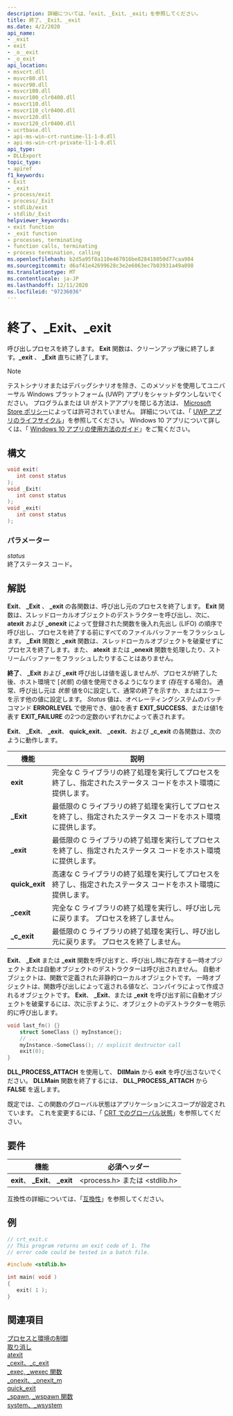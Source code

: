 ```yaml
---
description: 詳細については、「exit、_Exit、_exit」を参照してください。
title: 終了、_Exit、_exit
ms.date: 4/2/2020
api_name:
- _exit
- exit
- _o__exit
- _o_exit
api_location:
- msvcrt.dll
- msvcr80.dll
- msvcr90.dll
- msvcr100.dll
- msvcr100_clr0400.dll
- msvcr110.dll
- msvcr110_clr0400.dll
- msvcr120.dll
- msvcr120_clr0400.dll
- ucrtbase.dll
- api-ms-win-crt-runtime-l1-1-0.dll
- api-ms-win-crt-private-l1-1-0.dll
api_type:
- DLLExport
topic_type:
- apiref
f1_keywords:
- Exit
- _exit
- process/exit
- process/_Exit
- stdlib/exit
- stdlib/_Exit
helpviewer_keywords:
- exit function
- _exit function
- processes, terminating
- function calls, terminating
- process termination, calling
ms.openlocfilehash: b2d5a95f8a110e467016be828418050d77caa984
ms.sourcegitcommit: d6af41e42699628c3e2e6063ec7b03931a49a098
ms.translationtype: MT
ms.contentlocale: ja-JP
ms.lasthandoff: 12/11/2020
ms.locfileid: "97236036"
---
```

# <a name="exit-_exit-_exit"></a>終了、_Exit、_exit

呼び出しプロセスを終了します。 **Exit** 関数は、クリーンアップ後に終了します。**_exit** 、 **_Exit** 直ちに終了します。

> [!NOTE]
> テストシナリオまたはデバッグシナリオを除き、このメソッドを使用してユニバーサル Windows プラットフォーム (UWP) アプリをシャットダウンしないでください。 プログラムまたは UI がストアアプリを閉じる方法は、 [Microsoft Store ポリシー](/legal/windows/agreements/store-policies)によっては許可されていません。 詳細については、「 [UWP アプリのライフサイクル](/windows/uwp/launch-resume/app-lifecycle)」を参照してください。 Windows 10 アプリについて詳しくは、「 [Windows 10 アプリの使用方法のガイド](https://developer.microsoft.com/windows/apps)」をご覧ください。

## <a name="syntax"></a>構文

```C
void exit(
   int const status
);
void _Exit(
   int const status
);
void _exit(
   int const status
);
```

### <a name="parameters"></a>パラメーター

*status*<br/>
終了ステータス コード。

## <a name="remarks"></a>解説

**Exit**、 **_Exit** 、 **_exit** の各関数は、呼び出し元のプロセスを終了します。 **Exit** 関数は、スレッドローカルオブジェクトのデストラクターを呼び出し、次に、 **atexit** および **_onexit** によって登録された関数を後入れ先出し (LIFO) の順序で呼び出し、プロセスを終了する前にすべてのファイルバッファーをフラッシュします。 **_Exit** 関数と **_exit** 関数は、スレッドローカルオブジェクトを破棄せずにプロセスを終了します。また、 **atexit** または **_onexit** 関数を処理したり、ストリームバッファーをフラッシュしたりすることはありません。

**終了**、 **_Exit** および **_exit** 呼び出しは値を返しませんが、プロセスが終了した後、ホスト環境で [*状態*] の値を使用できるようになります (存在する場合)。 通常、呼び出し元は *状態* 値を0に設定して、通常の終了を示すか、またはエラーを示す他の値に設定します。 *Status* 値は、オペレーティングシステムのバッチコマンド **ERRORLEVEL** で使用でき、値0を表す **EXIT_SUCCESS**、または値1を表す **EXIT_FAILURE** の2つの定数のいずれかによって表されます。

**Exit**、 **_Exit**、 **_exit**、 **quick_exit**、 **_cexit**、および **_c_exit** の各関数は、次のように動作します。

|機能|説明|
|--------------|-----------------|
|**exit**|完全な C ライブラリの終了処理を実行してプロセスを終了し、指定されたステータス コードをホスト環境に提供します。|
|**_Exit**|最低限の C ライブラリの終了処理を実行してプロセスを終了し、指定されたステータス コードをホスト環境に提供します。|
|**_exit**|最低限の C ライブラリの終了処理を実行してプロセスを終了し、指定されたステータス コードをホスト環境に提供します。|
|**quick_exit**|高速な C ライブラリの終了処理を実行してプロセスを終了し、指定されたステータス コードをホスト環境に提供します。|
|**_cexit**|完全な C ライブラリの終了処理を実行し、呼び出し元に戻ります。 プロセスを終了しません。|
|**_c_exit**|最低限の C ライブラリの終了処理を実行し、呼び出し元に戻ります。 プロセスを終了しません。|

**Exit**、 **_Exit** または **_exit** 関数を呼び出すと、呼び出し時に存在する一時オブジェクトまたは自動オブジェクトのデストラクターは呼び出されません。 自動オブジェクトは、関数で定義された非静的ローカルオブジェクトです。 一時オブジェクトは、関数呼び出しによって返される値など、コンパイラによって作成されるオブジェクトです。 **Exit**、 **_Exit**、または **_exit** を呼び出す前に自動オブジェクトを破棄するには、次に示すように、オブジェクトのデストラクターを明示的に呼び出します。

```cpp
void last_fn() {}
    struct SomeClass {} myInstance{};
    // ...
    myInstance.~SomeClass(); // explicit destructor call
    exit(0);
}
```

**DLL_PROCESS_ATTACH** を使用して、 **DllMain** から **exit** を呼び出さないでください。 **DLLMain** 関数を終了するには、 **DLL_PROCESS_ATTACH** から **FALSE** を返します。

既定では、この関数のグローバル状態はアプリケーションにスコープが設定されています。 これを変更するには、「 [CRT でのグローバル状態](../global-state.md)」を参照してください。

## <a name="requirements"></a>要件

|機能|必須ヘッダー|
|--------------|---------------------|
|**exit**、 **_Exit**、 **_exit**|\<process.h> または \<stdlib.h>|

互換性の詳細については、「[互換性](../../c-runtime-library/compatibility.md)」を参照してください。

## <a name="example"></a>例

```C
// crt_exit.c
// This program returns an exit code of 1. The
// error code could be tested in a batch file.

#include <stdlib.h>

int main( void )
{
   exit( 1 );
}
```

## <a name="see-also"></a>関連項目

[プロセスと環境の制御](../../c-runtime-library/process-and-environment-control.md)<br/>
[取り消し](abort.md)<br/>
[atexit](atexit.md)<br/>
[_cexit、_c_exit](cexit-c-exit.md)<br/>
[_exec, _wexec 関数](../../c-runtime-library/exec-wexec-functions.md)<br/>
[_onexit、_onexit_m](onexit-onexit-m.md)<br/>
[quick_exit](quick-exit1.md)<br/>
[_spawn, _wspawn 関数](../../c-runtime-library/spawn-wspawn-functions.md)<br/>
[system、_wsystem](system-wsystem.md)<br/>
